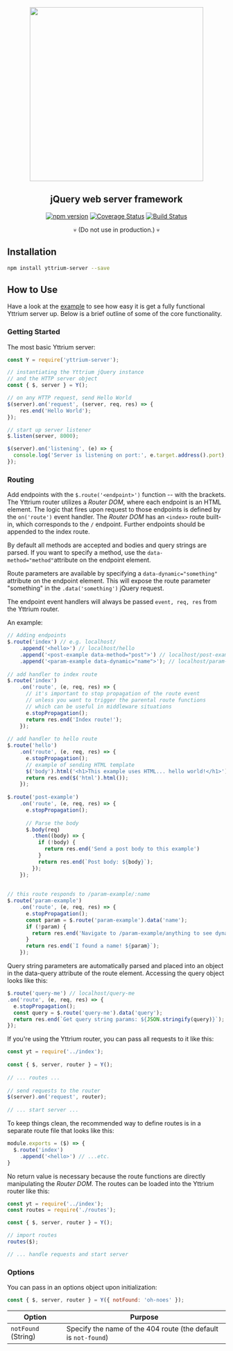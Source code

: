 <div align="center">
  <a href="https://github.com/YttriumJS/yttrium-server">
    <img width="400" heigth="327" src="https://cldup.com/UItSrUsRMU.png">
</a>
<h2>jQuery web server framework</h2>
<a href="https://npmjs.org/package/yttrium-server"><img src="https://badge.fury.io/js/yttrium-server.svg" alt="npm version"></a> 
<a href='https://coveralls.io/github/YttriumJS/yttrium-server?branch=master'><img src='https://coveralls.io/repos/github/YttriumJS/yttrium-server/badge.svg?branch=master' alt='Coverage Status' /></a>
<a href='https://travis-ci.org/YttriumJS/yttrium-server'><img src='https://travis-ci.org/YttriumJS/yttrium-server.svg?branch=master' alt='Build Status' /></a>

:skull: (Do not use in production.) :skull:
</div>


## Installation
```bash
npm install yttrium-server --save
```

## How to Use
Have a look at the [example](https://github.com/YttriumJS/yttrium-server/blob/master/example/) to see how easy it is get a fully functional Yttrium server up. Below is a brief outline of some of the core functionality.

### Getting Started

The most basic Yttrium server: 
```javascript
const Y = require('yttrium-server');

// instantiating the Yttrium jQuery instance
// and the HTTP server object
const { $, server } = Y();

// on any HTTP request, send Hello World
$(server).on('request', (server, req, res) => {
    res.end('Hello World');
});

// start up server listener
$.listen(server, 8000);

$(server).on('listening', (e) => {
  console.log('Server is listening on port:', e.target.address().port);
});
```

### Routing

Add endpoints with the `$.route('<endpoint>')` function -- with the brackets. The Yttrium router utilizes a _Router DOM_, where each endpoint is an HTML element. 
The logic that fires upon request to those endpoints is defined by the `on('route')` event handler. 
The _Router DOM_ has an `<index>` route built-in, which corresponds to the `/` endpoint. Further endpoints should be appended to the index route.

By default all methods are accepted and bodies and query strings are parsed. If you want to specify a method, use the `data-method="method"`attribute on the endpoint element.

Route parameters are available by specifying a `data-dynamic="something"` attribute on the endpoint element. This will expose the route parameter "something" in the `.data('something')` jQuery request. 

The endpoint event handlers will always be passed `event, req, res` from the Yttrium router.


An example: 
```javascript
// Adding endpoints
$.route('index') // e.g. localhost/
    .append('<hello>') // localhost/hello
    .append('<post-example data-method="post">') // localhost/post-example (only responds to POST requests)
    .append('<param-example data-dynamic="name">'); // localhost/param-example/harry etc
    
// add handler to index route
$.route('index')
    .on('route', (e, req, res) => {
      // it's important to stop propagation of the route event
      // unless you want to trigger the parental route functions
      // which can be useful in middleware situations
      e.stopPropagation();
      return res.end('Index route!');
    });
 
// add handler to hello route
$.route('hello')
    .on('route', (e, req, res) => {
      e.stopPropagation();
      // example of sending HTML template
      $('body').html('<h1>This example uses HTML... hello world!</h1>');
      return res.end($('html').html());
    });
 
$.route('post-example')
    .on('route', (e, req, res) => {
      e.stopPropagation();
       
      // Parse the body
      $.body(req)
        .then((body) => {
          if (!body) {
            return res.end('Send a post body to this example')
          }
          return res.end(`Post body: ${body}`);
        });
    });
 
 
// this route responds to /param-example/:name
$.route('param-example')
    .on('route', (e, req, res) => {
      e.stopPropagation();
      const param = $.route('param-example').data('name');
      if (!param) {
        return res.end('Navigate to /param-example/anything to see dynamic routes in action')
      }
      return res.end(`I found a name! ${param}`);
    });
```   

Query string parameters are automatically parsed and placed into an object in the data-query attribute of the route element.
Accessing the query object looks like this:

```javascript
$.route('query-me') // localhost/query-me
.on('route', (e, req, res) => {
  e.stopPropagation();
  const query = $.route('query-me').data('query');
  return res.end(`Get query string params: ${JSON.stringify(query)}`);
});
```

If you're using the Yttrium router, you can pass all requests to it like this:

```javascript
const yt = require('../index');
 
const { $, server, router } = Y();
 
// ... routes ...
 
// send requests to the router
$(server).on('request', router);
 
// ... start server ...
```

To keep things clean, the recommended way to define routes is in a separate route file that looks like this:

```javascript
module.exports = ($) => {
  $.route('index')
    .append('<hello>') // ...etc.
}
```

No return value is necessary because the route functions are directly manipulating the _Router DOM_. The routes can be loaded into the Yttrium router like this:

```javascript
const yt = require('../index');
const routes = require('./routes');

const { $, server, router } = Y();

// import routes
routes($);

// ... handle requests and start server
```

### Options
You can pass in an options object upon initialization:

```javascript
const { $, server, router } = Y({ notFound: 'oh-noes' });
```

Option | Purpose
-------| -------
`notFound` (String) | Specify the name of the 404 route (the default is `not-found`)
